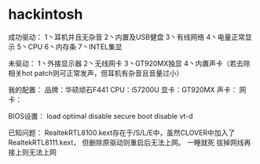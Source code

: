 # hackintosh

成功驱动：
  1丶耳机并且无杂音
  2丶内置及USB健盘
  3丶有线网络
  4丶电量正常显示
  5丶CPU
  6丶内存条
  7丶INTEL集显
  
未驱动：
  1丶外接显示器
  2丶无线网卡
  3丶GT920MX独显
  4丶内置声卡（若去除相关hot patch则可正常发声，但耳机有杂音且音量过小）
  
我的配置：
  品牌：华硕顽石F441
  CPU：i57200U
  显卡：GT920MX
  声卡：
  网卡：
  
BIOS设置：
  load optimal
  disable secure boot 
  disable vt-d

已知问题：
  RealtekRTL8100.kext存在于/S/L/E中，虽然CLOVER中加入了RealtekRTL8111.kext， 但删除原驱动则重启后无法上网。
  一睡就死
  拔掉网线再接上则无法上网

